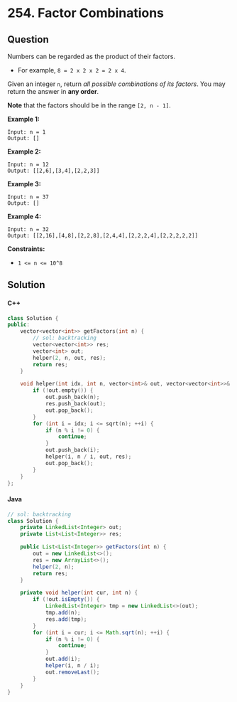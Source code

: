 # 254. Factor Combinations

## Question

Numbers can be regarded as the product of their factors.

* For example, `8 = 2 x 2 x 2 = 2 x 4`.

Given an integer `n`, return _all possible combinations of its factors_. You may return the answer in **any order**.

**Note** that the factors should be in the range `[2, n - 1]`.

**Example 1:**

```
Input: n = 1
Output: []
```

**Example 2:**

```
Input: n = 12
Output: [[2,6],[3,4],[2,2,3]]
```

**Example 3:**

```
Input: n = 37
Output: []
```

**Example 4:**

```
Input: n = 32
Output: [[2,16],[4,8],[2,2,8],[2,4,4],[2,2,2,4],[2,2,2,2,2]]
```

**Constraints:**

* `1 <= n <= 10^8`

## Solution

#### C++

```cpp
class Solution {
public:
    vector<vector<int>> getFactors(int n) {
        // sol: backtracking
        vector<vector<int>> res;
        vector<int> out;
        helper(2, n, out, res);
        return res;
    }

    void helper(int idx, int n, vector<int>& out, vector<vector<int>>& res) {
        if (!out.empty()) {
            out.push_back(n);
            res.push_back(out);
            out.pop_back();
        }
        for (int i = idx; i <= sqrt(n); ++i) {
            if (n % i != 0) {
                continue;
            }
            out.push_back(i);
            helper(i, n / i, out, res);
            out.pop_back();
        }
    }
};
```

#### Java

```java
// sol: backtracking
class Solution {
    private LinkedList<Integer> out;
    private List<List<Integer>> res;

    public List<List<Integer>> getFactors(int n) {
        out = new LinkedList<>();
        res = new ArrayList<>();
        helper(2, n);
        return res;
    }

    private void helper(int cur, int n) {
        if (!out.isEmpty()) {
            LinkedList<Integer> tmp = new LinkedList<>(out);
            tmp.add(n);
            res.add(tmp);
        }
        for (int i = cur; i <= Math.sqrt(n); ++i) {
            if (n % i != 0) {
                continue;
            }
            out.add(i);
            helper(i, n / i);
            out.removeLast();
        }
    }
}
```
